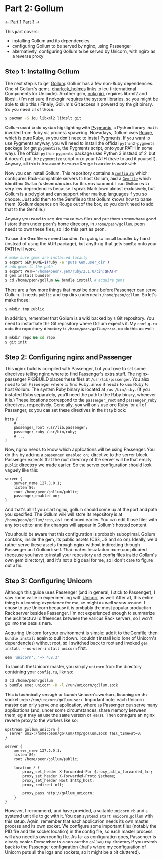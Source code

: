 # Part 2: Gollum

[<- Part 1](PART1.md) [Part 3 ->](PART3.md)

This part covers:

- installing Gollum and its dependencies
- configuring Gollum to be served by nginx, using Passenger
- alternatively, configuring Gollum to be served by Unicorn, with nginx as a reverse proxy

## Step 1: Installing Gollum

The next step is to get [Gollum](https://github.com/gollum/gollum). Gollum has a few non-Ruby dependencies. One of Gollum's gems, [charlock_holmes](https://github.com/brianmario/charlock_holmes) links to icu (International Components for Unicode). Another gem, [nokogiri](http://nokogiri.org), requires libxml2 and libxslt. (I'm not sure if nokogiri requires the system libraries, so you might be able to skip this.) Finally, Gollum's Git access is powered by the git binary. So you need all of those:

```bash
$ pacman -S icu libxml2 libxslt git
```

Gollum used to do syntax highlighting with [Pygments](https://github.com/tmm1/Pygments.rb), a Python library that it invoked from Ruby via process spawning. Nowadays, Gollum uses [Rouge](https://github.com/jneen/rouge), which is pure Ruby, so you don't need to install Pygments. If you want to use Pygments anyway, you will need to install the official `python2-pygments` package (or get `pygmentize`, the Pygments script, onto your PATH in some way). The official `python-pygments` package uses Python 3 instead of 2, but it doesn't put the `pygmentize` script onto your PATH (have to add it yourself). Anyway, all this is irrelevant because Rouge is easier to work with.

Now you can install Gollum. This repository contains a [`config.ru`](config.ru) which configures Rack-compatible servers to host Gollum, and a [`Gemfile`](Gemfile) which identifies Gollum's dependencies for this environment. I run Gollum with very few dependencies because I speak Markdown almost exclusively, but Gollum is a polyglot and can support other markup languages if you so choose. Just add them to the Gemfile so that Gollum knows how to parse them. (Gollum depends on Rouge out of the box, so you don't need to add that to the Gemfile.)

Anyway you need to acquire these two files and put them somewhere good. I store them under peon's home directory, in `/home/peon/gollum`. peon needs to own these files, so I do this part as peon.

To use the Gemfile we need bundler. I'm going to install bundler by hand (instead of using the AUR package), but anything that gets `bundle` onto your PATH will work.

```bash
# make sure gems are installed locally
$ export GEM_HOME=$(ruby -e 'puts Gem.user_dir')
# add gems to the path
$ export PATH="/home/peon/.gem/ruby/2.1.0/bin:$PATH"
$ gem install bundler
$ cd /home/peon/gollum && bundle install # acquire gems
```

There are a few more things that must be done before Passenger can serve Gollum. It needs `public` and `tmp` dirs underneath `/home/peon/gollum`. So let's make those:

```bash
$ mkdir tmp public
```

In addition, remember that Gollum is a wiki backed by a Git repository. You need to instantiate the Git repository where Gollum expects it. My `config.ru` sets the repository directory to `/home/peon/gollum/repo`, so do this as well:

```bash
$ mkdir repo && cd repo
$ git init
```

## Step 2: Configuring nginx and Passenger

This nginx build is compiled with Passenger, but you have to set some directives telling nginx where to find Passenger's extra stuff. The nginx-passenger PKGBUILD places these files at `/usr/lib/passenger`. You also need to tell Passenger where to find Ruby, since it needs to use Ruby to host Gollum. The system Ruby binary is located at `/usr/bin/ruby`. (If you installed Ruby separately, you'll need the path to the Ruby binary, wherever it is.) These locations correspond to the `passenger_root` and `passenger_ruby` directives, respectively. Generally, you will only use one Ruby for all of Passenger, so you can set these directives in the `http` block:

```nginx
http {
    # ...
    passenger_root /usr/lib/passenger;
    passenger_ruby /usr/bin/ruby;
    # ...
}
```

Now, nginx needs to know which applications will be using Passenger. You do this by adding a `passenger_enabled on;` directive to the server block. Passenger expects that the root directory of the server will be that empty `public` directory we made earlier. So the server configuration should look vaguely like this:

```nginx
server {
    server_name 127.0.0.1;
    listen 80;
    root /home/peon/gollum/public;
    passenger_enabled on;
}
```

And that's all! If you start nginx, gollum should come up at the port and path you specified. The Gollum wiki will store its repository is at `/home/peon/gollum/repo`, as I mentioned earlier. You can edit those files with any text editor and the changes will appear in Gollum's hosted content.

You should be aware that this configuration is probably suboptimal. Gollum contains, inside the gem, its public assets (CSS, JS and so on). Ideally, we'd rather serve these assets through nginx without indirecting through Passenger and Gollum itself. That makes installation more complicated (because you have to install your repository and config files inside Gollum's own gem directory), and it's not a big deal for me, so I don't care to figure out a fix.

## Step 3: Configuring Unicorn

Although this guide uses Passenger (and in general, I stick to Passenger), I saw some value in experimenting with [Unicorn](http://unicorn.bogomips.org) as well. After all, this entire thing is a learning experience for me, so might as well screw around. I chose to use Unicorn because it is probably the most popular production Rack server besides Passenger. I'm not experienced enough to summarize the architectural differences between the various Rack servers, so I won't go into the details here.

Acquiring Unicorn for your environment is simple: add it to the Gemfile, then `bundle install` again to pull it down. I couldn't install kgio (one of Unicorn's dependencies) without root, so I switched back to root and invoked `gem install --no-user-install unicorn` first.

```ruby
gem 'unicorn', '~> 4.8.3'
```

To launch the Unicorn master, you simply `unicorn` from the directory containing your `config.ru`, like so:

```bash
$ cd /home/peon/gollum
$ bundle exec unicorn -D -l /run/unicorn/gollum.sock
```

This is technically enough to launch Unicorn's workers, listening on the socket `unix:/run/unicorn/gollum.sock`. Important note: each Unicorn master can only serve one application, where as Passenger can serve many applications (and, under some circumstances, share memory between them, eg if they all use the same version of Rails). Then configure an nginx reverse proxy to the workers like so:

```nginx
upstream gollum_unicorn {
  server unix:/home/peon/gollum/tmp/gollum.sock fail_timeout=0;
}

server {
    server_name 127.0.0.1;
    listen 80;
    root /home/peon/gollum/public;

    location / {
        proxy_set_header X-Forwarded-For $proxy_add_x_forwarded_for;
        proxy_set_header X-Forwarded-Proto $scheme;
        proxy_set_header Host $http_host;
        proxy_redirect off;

        proxy_pass http://gollum_unicorn;
    }
}
```

However, I recommend, and have provided, a suitable `unicorn.rb` and a systemd unit file to go with it. You can `systemd start unicorn.gollum` with this setup. Again, remember that each application needs its own master process and its own socket. We configure some important files (notably the PID file and the socket location) in the config file, so each master process will also need its own config file. As far as configuration goes, Passenger is clearly easier. Remember to clean out the `gollum/tmp` directory if you switch back to the Passenger configuration (that's where my configuration of Unicorn puts all the logs and sockets, so it might be a bit cluttered).

